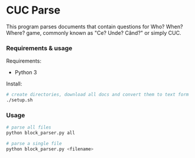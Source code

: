 # CUC Parse

This program parses documents that contain questions for Who? When? Where? game, commonly known as "Ce? Unde? Când?" or simply CUC.

### Requirements & usage

Requirements:
  - Python 3

Install:

```bash
# create directories, download all docs and convert them to text form
./setup.sh
```

### Usage

```bash
# parse all files
python block_parser.py all

# parse a single file
python block_parser.py <filename>
```
